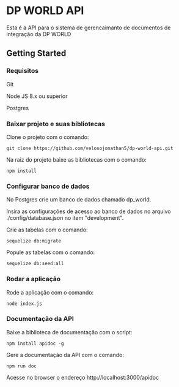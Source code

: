 # DP WORLD API

Esta é a API para o sistema de gerencaimanto de documentos de integração da DP WORLD

## Getting Started

### Requisitos

Git

Node JS 8.x ou superior

Postgres

### Baixar projeto e suas bibliotecas

Clone o projeto com o comando:

```
git clone https://github.com/velosojonathan5/dp-world-api.git
```

Na raiz do projeto baixe as bibliotecas com o comando:
```
npm install
```
### Configurar banco de dados

No Postgres crie um banco de dados chamado dp_world.

Insira as configurações de acesso ao banco de dados no arquivo ./config/database.json no item "development".

Crie as tabelas com o comando:
```
sequelize db:migrate
```
Popule as tabelas com o comando:
```
sequelize db:seed:all
```

### Rodar a aplicação

Rode a aplicação com o comando:
```
node index.js
```

### Documentação da API

Baixe a biblioteca de documentação com o script:
```
npm install apidoc -g
```

Gere a documentação da API com o comando:
```
npm run doc
```

Acesse no browser o endereço http://localhost:3000/apidoc